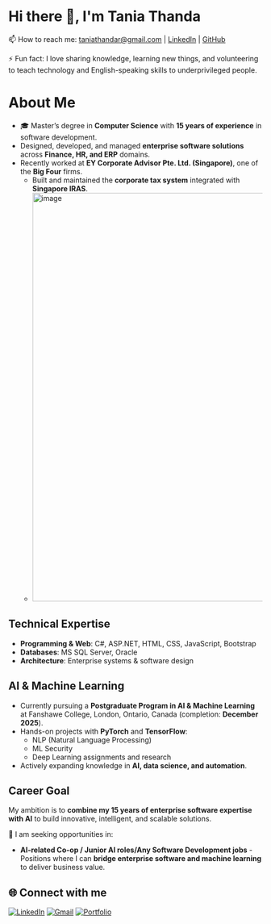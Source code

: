 # Hi there 👋, I'm Tania Thanda

📫 How to reach me: [taniathandar@gmail.com](mailto:taniathandar@gmail.com) | [LinkedIn](https://www.linkedin.com/in/aye-thanda-htun-b0267665) | [GitHub](https://github.com/taniathanda) 
 
⚡ Fun fact: I love sharing knowledge, learning new things, and volunteering to teach technology and English-speaking skills to underprivileged people. 
# About Me

- 🎓 Master’s degree in **Computer Science** with **15 years of experience** in software development.  
- Designed, developed, and managed **enterprise software solutions** across **Finance, HR, and ERP** domains.  
- Recently worked at **EY Corporate Advisor Pte. Ltd. (Singapore)**, one of the **Big Four** firms.  
    - Built and maintained the **corporate tax system** integrated with **Singapore IRAS**.
    - <img width="1288" height="810" alt="image" src="https://github.com/user-attachments/assets/a6f2d424-b669-4ca0-a06a-85f103ae5a0e" />


## Technical Expertise
- **Programming & Web**: C#, ASP.NET, HTML, CSS, JavaScript, Bootstrap  
- **Databases**: MS SQL Server, Oracle  
- **Architecture**: Enterprise systems & software design  

## AI & Machine Learning
- Currently pursuing a **Postgraduate Program in AI & Machine Learning** at Fanshawe College, London, Ontario, Canada (completion: **December 2025**).  
- Hands-on projects with **PyTorch** and **TensorFlow**:  
    - NLP (Natural Language Processing)  
    - ML Security  
    - Deep Learning assignments and research  
- Actively expanding knowledge in **AI, data science, and automation**.  

## Career Goal
My ambition is to **combine my 15 years of enterprise software expertise with AI** to build innovative, intelligent, and scalable solutions.  

🌱 I am seeking opportunities in:  
- **AI-related Co-op / Junior AI roles/Any Software Development jobs** - Positions where I can **bridge enterprise software and machine learning** to deliver business value.  

 

## 🌐 Connect with me
[![LinkedIn](https://img.shields.io/badge/LinkedIn-blue?logo=linkedin&logoColor=white)](https://www.linkedin.com/in/aye-thanda-htun-b0267665)
[![Gmail](https://img.shields.io/badge/Gmail-red?logo=gmail&logoColor=white)](mailto:taniathandar@gmail.com)
[![Portfolio](https://img.shields.io/badge/Portfolio-000?logo=vercel&logoColor=white)](https://your-portfolio-link.com)
